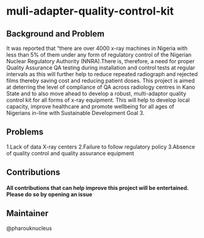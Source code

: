 # muli-adapter-quality-control-kit
## Background and Problem
 It was reported that “there are over 4000 x-ray machines in Nigeria with less than 5% of them under any form of regulatory control of the Nigerian Nuclear Regulatory Authority (NNRA).There is, therefore, a need for proper Quality Assurance QA testing during installation and control tests at regular intervals as this will further help to reduce repeated radiograph and rejected films thereby saving cost and reducing patient doses. This project is aimed at deterring the level of compliance of QA across radiology centres in Kano State and to also move ahead to develop a robust, multi-adaptor quality control kit for all forms of x-ray equipment. This will help to develop local capacity, improve healthcare and promote wellbeing for all ages of Nigerians in-line with Sustainable Development Goal 3.
## Problems
1.Lack of data X-ray centers 
2.Failure to follow regulatory policy
3.Absence of quality control and quality assurance equipment

## Contributions

#### All contributions that can help improve this project will be entertained. Please do so by opening an issue

## Maintainer
@pharouknucleus

